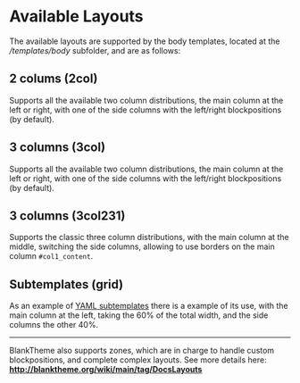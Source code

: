 
# Available Layouts

The available layouts are supported by the body templates, located at the _/templates/body_ subfolder, and are as follows:

## 2 colums (2col)

Supports all the available two column distributions, the main column at the left or right, with one of the side columns with the left/right blockpositions (by default).

## 3 columns (3col)

Supports all the available two column distributions, the main column at the left or right, with one of the side columns with the left/right blockpositions (by default).

## 3 columns (3col231)

Supports the classic three column distributions, with the main column at the middle, switching the side columns, allowing to use borders on the main column `#col1_content`.

## Subtemplates (grid)

As an example of [YAML subtemplates](http://www.yaml.de/en/documentation/practice/subtemplates.html) there is a example of its use, with the main column at the left, taking the 60% of the total width, and the side columns the other 40%.

---

BlankTheme also supports zones, which are in charge to handle custom blockpositions, and complete complex layouts. See more details here:  
**http://blanktheme.org/wiki/main/tag/DocsLayouts**
